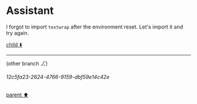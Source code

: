 # Assistant

I forgot to import `textwrap` after the environment reset. Let's import it and try again.

[child ⬇️](#12c5fa23-2624-4766-9159-dbf59e14c42e)

---

(other branch ⎇)
###### 12c5fa23-2624-4766-9159-dbf59e14c42e
[parent ⬆️](#c45fd2c1-4af7-400b-82dc-7ec4a072ac94)
